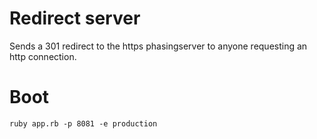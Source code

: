# Redirect server

Sends a 301 redirect to the https phasingserver to anyone requesting
an http connection.

# Boot

````
ruby app.rb -p 8081 -e production
````
